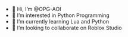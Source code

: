 - 👋 Hi, I’m @OPG-AOI
- 👀 I’m interested in Python Programming
- 🌱 I’m currently learning Lua and Python
- 💞️ I’m looking to collaborate on Roblox Studio

<!---
OPG-AOI/OPG-AOI is a ✨ special ✨ repository because its `README.md` (this file) appears on your GitHub profile.
You can click the Preview link to take a look at your changes.
--->
